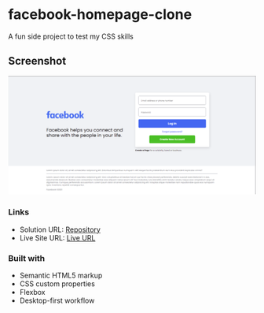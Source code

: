 # facebook-homepage-clone

A fun side project to test my CSS skills

## Screenshot

![Facebook Clone](./screenshot_01.png)

### Links

- Solution URL: [Repository](https://github.com/pHoeniX-svg/facebook-homepage-clone)
- Live Site URL: [Live URL](https://phoenix-svg.github.io/facebook-homepage-clone)

### Built with

- Semantic HTML5 markup
- CSS custom properties
- Flexbox
- Desktop-first workflow
